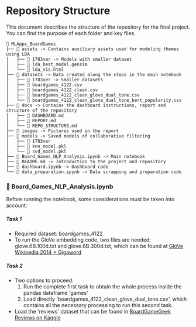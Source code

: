 # Repository Structure

This document describes the structure of the repository for the final project. You can find the purpose of each folder and key files.
```
📁 MLApps_BoardGames
├── 📂 assets -> Contains auxiliary assets used for modeling themes using LDA
│   ├── 📂 1783ver -> Models with smaller dataset
│   ├── 📄 lda_best_model.gensim
│   └── 📄 lda_vis.html
├── 📂 datasets -> Data created along the steps in the main notebook
│   ├── 📂 1783ver -> Smaller datasets
│   ├── 📄 boardgames_4122.csv
│   ├── 📄 boardgames_4122_clean.csv
│   ├── 📄 boardgames_4122_clean_glove_dual_tone.csv
│   └── 📄 boardgames_4122_clean_glove_dual_tone_bert_popularity.csv
├── 📂 docs -> Contains the dashboard instructions, report and structure of the repository
│   ├── 📄 DASHBOARD.md
│   ├── 📄 REPORT.md
│   └── 📄 REPO_STRUCTURE.md
├── 📂 images -> Pictures used in the report
├── 📂 models -> Saved models of collaborative filtering
│   ├── 📂 1783ver
│   ├── 📄 knn_model.pkl
│   └── 📄 svd_model.pkl
├── 📄 Board_Games_NLP_Analysis.ipynb -> Main notebook
├── 📄 README.md -> Introduction to the project and repository
├── 📄 dashboard.ipynb -> Dashboard code
└── 📄 data_preparation.ipynb -> Data scrapping and preparation code
```


### 📄 Board_Games_NLP_Analysis.ipynb
Before running the notebook, some considerations must be taken into account:

##### Task 1
- Required dataset: boardgames_4122
- To run the GloVe embedding code, two files are needed: glove.6B.100d.txt and glove.6B.300d.txt, which can be found at [GloVe Wikipedia 2014 + Gigaword](https://www.kaggle.com/datasets/gerwynng/glove-wikipedia-2014-gigaword-5)

##### Task 2
- Two options to proceed:
  1. Run the complete first task to obtain the whole process inside the pandas dataframe 'games'
  2. Load directly 'boardgames_4122_clean_glove_dual_tone.csv', which contains all the necessary processing to run this second task.
- Load the 'reviews' dataset that can be found in [BoardGameGeek Reviews on Kaggle](https://www.kaggle.com/datasets/jvanelteren/boardgamegeek-reviews)






